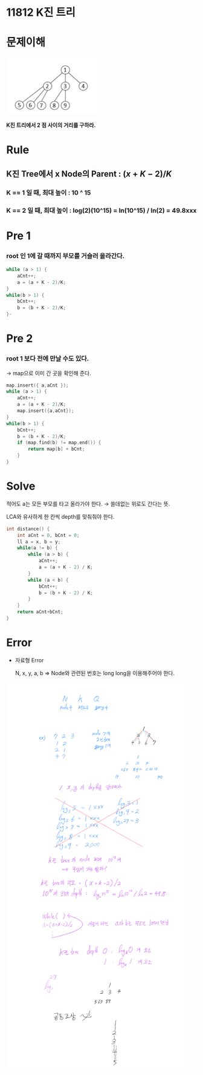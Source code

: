 # 11812 K진 트리

# 문제이해

![11812%20K%E1%84%8C%E1%85%B5%E1%86%AB%20%E1%84%90%E1%85%B3%E1%84%85%E1%85%B5%20ebbca1faac99462ea605bf67a4b984e8/Untitled.png](11812%20K%E1%84%8C%E1%85%B5%E1%86%AB%20%E1%84%90%E1%85%B3%E1%84%85%E1%85%B5%20ebbca1faac99462ea605bf67a4b984e8/Untitled.png)

**K진 트리에서 2 점 사이의 거리를 구하라.**

# Rule

## K진 Tree에서 x Node의 Parent : $( x + K - 2 ) / K$

### K == 1 일 때, 최대 높이 : 10 ^ 15

### K == 2 일 때, 최대 높이 : log(2)(10^15) = ln(10^15) / ln(2) = 49.8xxx

# Pre 1

### root 인 1에 갈 때까지 부모를 거슬러 올라간다.

```cpp
while (a > 1) {
	aCnt++;
	a = (a + K - 2)/K;
}
while(b > 1) {
	bCnt++;
	b = (b + K - 2)/K;
}-
```

# Pre 2

### root 1 보다 전에 만날 수도 있다.

→ map으로 이미 간 곳을 확인해 준다.

```cpp
map.insert({ a,aCnt });
while (a > 1) {
	aCnt++;
	a = (a + K - 2)/K;
	map.insert({a,aCnt});		
}
while(b > 1) {
	bCnt++;
	b = (b + K - 2)/K;
	if (map.find(b) != map.end()) {
		return map[b] + bCnt;
	}
}
```

# Solve

적어도 a는 모든 부모를 타고 올라가야 한다. → 쓸데없는 위로도 간다는 뜻.

LCA와 유사하게 한 칸씩 depth를 맞춰줘야 한다.

```cpp
int distance() {
	int aCnt = 0, bCnt = 0;
    ll a = x, b = y;
	while(a != b) {
		while (a > b) {
			aCnt++;
			a = (a + K - 2) / K;
		}
		while (a < b) {
			bCnt++;
			b = (b + K - 2) / K;
		}
	}
	return aCnt+bCnt;
}
```

# Error

- 자료형 Error

    N, x, y, a, b  ⇒  Node와 관련된 번호는 long long을 이용해주어야 한다.

![11812%20K%E1%84%8C%E1%85%B5%E1%86%AB%20%E1%84%90%E1%85%B3%E1%84%85%E1%85%B5%20ebbca1faac99462ea605bf67a4b984e8/Untitled%201.png](11812%20K%E1%84%8C%E1%85%B5%E1%86%AB%20%E1%84%90%E1%85%B3%E1%84%85%E1%85%B5%20ebbca1faac99462ea605bf67a4b984e8/Untitled%201.png)